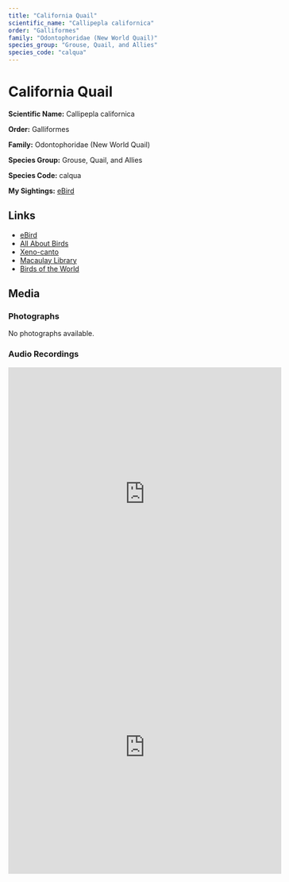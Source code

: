 ```yaml
---
title: "California Quail"
scientific_name: "Callipepla californica"
order: "Galliformes"
family: "Odontophoridae (New World Quail)"
species_group: "Grouse, Quail, and Allies"
species_code: "calqua"
---
```


# California Quail

**Scientific Name:** Callipepla californica

**Order:** Galliformes

**Family:** Odontophoridae (New World Quail)

**Species Group:** Grouse, Quail, and Allies

**Species Code:** calqua

**My Sightings:** [eBird](https://ebird.org/lifelist?r=world&time=life&spp=calqua)

## Links
* [eBird](https://ebird.org/species/calqua) 
* [All About Birds](https://www.allaboutbirds.org/guide/calqua) 
* [Xeno-canto](https://www.xeno-canto.org/species/calqua) 
* [Macaulay Library](https://search.macaulaylibrary.org/catalog?taxonCode=calqua&sort=rating_rank_desc)
* [Birds of the World](https://birdsoftheworld.org/bow/species/calqua)

## Media
### Photographs
No photographs available.

### Audio Recordings
<iframe src="https://macaulaylibrary.org/asset/626995523/embed" width="550" height="510" frameborder="0" allowfullscreen></iframe>
<iframe src="https://macaulaylibrary.org/asset/626995524/embed" width="550" height="510" frameborder="0" allowfullscreen></iframe>
